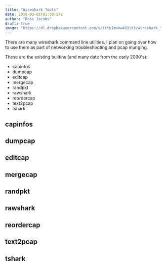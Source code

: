 ```yaml
---
title: "Wireshark Tools"
date: 2019-03-05T01:39:17Z
author: "Ross Jacobs"
draft: true
image: "https://dl.dropboxusercontent.com/s/tttb1mvkw483it3/wireshark_tools.webp"
---
```


There are many wireshark command line utilities. I plan on going over how to use
them as part of networking troubleshooting and pcap munging.

These are the existing builtins (and many date from the early 2000's):

- capinfos
- dumpcap
- editcap
- mergecap
- randpkt
- rawshark
- reordercap
- text2pcap
- tshark

## capinfos

## dumpcap

## editcap

## mergecap

## randpkt

## rawshark

## reordercap

## text2pcap

## tshark
